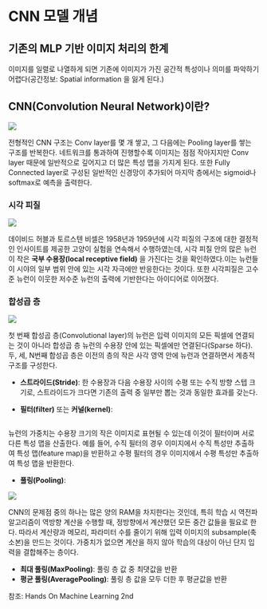 # CNN 모델 개념

## 기존의 MLP 기반 이미지 처리의 한계

이미지를 일렬로 나열하게 되면 기존에 이미지가 가진 공간적 특성이나 의미를 파악하기 어렵다(공간정보: Spatial information 을 잃게 된다.)

## CNN(Convolution Neural Network)이란? 

<img src='https://img1.daumcdn.net/thumb/R1280x0/?scode=mtistory2&fname=https%3A%2F%2Fblog.kakaocdn.net%2Fdna%2Fn51Co%2FbtqSpGbKtig%2FAAAAAAAAAAAAAAAAAAAAAMtAliKzPBDjvIhapgkS-u1qQInhrQCaNBUC5Pq0cNj2%2Fimg.png%3Fcredential%3DyqXZFxpELC7KVnFOS48ylbz2pIh7yKj8%26expires%3D1753973999%26allow_ip%3D%26allow_referer%3D%26signature%3DhiJKwsRMRB%252FsgkHAMR5yFVmfsC0%253D'>

전형적인 CNN 구조는 Conv layer를 몇 개 쌓고, 그 다음에는 Pooling layer를 쌓는 구조를 반복한다.
네트워크를 통과하여 진행할수록 이미지는 점점 작아지지만 Conv layer 때문에 일반적으로 깊어지고 더 많은 특성 맵을 가지게 된다. 또한 Fully Connected layer로 구성된 일반적인 신경망이 추가되어 마지막 층에서는 sigmoid나 softmax로 예측을 출력한다. 

### 시각 피질

<img src="https://img1.daumcdn.net/thumb/R1280x0/?scode=mtistory2&fname=https%3A%2F%2Fblog.kakaocdn.net%2Fdna%2FcztSDZ%2FbtqSjB28esx%2FAAAAAAAAAAAAAAAAAAAAAKVDc3gTOUsUXav2HnPl22z_8EEjJTUkM2WH3x7NYcBS%2Fimg.png%3Fcredential%3DyqXZFxpELC7KVnFOS48ylbz2pIh7yKj8%26expires%3D1753973999%26allow_ip%3D%26allow_referer%3D%26signature%3DHNCmBQTJle5b3Ouvyz9hAy1nqGA%253D">

데이비드 허블과 토르스텐 비셀은 1958년과 1959년에 시각 피질의 구조에 대한 결정적인 인사이트를 제공한 고양이 실험을 연속해서 수행하였는데, 시각 피질 안의 많은 뉴런이 작은 **국부 수용장(local receptive field)** 을 가진다는 것을 확인하였다.이는 뉴런들이 시야의 일부 범위 안에 있는 시각 자극에만 반응한다는 것이다. 또한 시각피질은 고수준 뉴런이 이웃한 저수준 뉴런의 출력에 기반한다는 아이디어로 이어졌다.

### 합성곱 층

<img src="https://img1.daumcdn.net/thumb/R1280x0/?scode=mtistory2&fname=https%3A%2F%2Fblog.kakaocdn.net%2Fdna%2FeDAzrg%2FbtqSGiAgoUS%2FAAAAAAAAAAAAAAAAAAAAAL3tLZaYCvHoSvQ7pd3EtsrJEnLeLoAyQ3BeKZj_BYpL%2Fimg.png%3Fcredential%3DyqXZFxpELC7KVnFOS48ylbz2pIh7yKj8%26expires%3D1753973999%26allow_ip%3D%26allow_referer%3D%26signature%3Degsqo4PpTCEoH4pbxWaTdYkKbsc%253D">

첫 번째 합성곱 층(Convolutional layer)의 뉴런은 입력 이미지의 모든 픽셀에 연결되는 것이 아니라 합성곱 층 뉴런의 수용장 안에 있는 픽셀에만 연결된다(Sparse 하다). 두, 세, N번째 합성곱 층은 이전의 층의 작은 사각 영역 안에 뉴런과 연결하면서 계층적 구조를 구성한다. 

- **스트라이드(Stride)**: 한 수용장과 다음 수용장 사이의 수평 또는 수직 방향 스텝 크기로, 스트라이드가 크다면 기존의 출력 중 일부만 뽑는 것과 동일한 효과를 갖는다. 

- **필터(filter)** 또는 **커널(kernel)**: 

<img scr="https://img1.daumcdn.net/thumb/R1280x0/?scode=mtistory2&fname=https%3A%2F%2Fblog.kakaocdn.net%2Fdna%2FxPx28%2FbtqSmBIyh7G%2FAAAAAAAAAAAAAAAAAAAAAE1nfJpWX_H0gjIv6tBZFI3YLmltlO-Qovc3cXTsy58u%2Fimg.png%3Fcredential%3DyqXZFxpELC7KVnFOS48ylbz2pIh7yKj8%26expires%3D1753973999%26allow_ip%3D%26allow_referer%3D%26signature%3DId1QfjU4dg%252BNbYQkW1ZuxWQDuIo%253D">

뉴런의 가중치는 수용장 크기의 작은 이미지로 표현될 수 있는데 이것이 필터이며 서로 다른 특성 맵을 산출한다. 예를 들어, 수직 필터의 경우 이미지에서 수직 특성만 추출하여 특성 맵(feature map)을 반환하고 수평 필터의 경우 이미지에서 수평 특성만 추출하여 특성 맵을 반환한다. 

- **풀링(Pooling)**: 

<img src="https://img1.daumcdn.net/thumb/R1280x0/?scode=mtistory2&fname=https%3A%2F%2Fblog.kakaocdn.net%2Fdna%2FdbH4KA%2FbtqSxB8H7ko%2FAAAAAAAAAAAAAAAAAAAAADTy2QZ0o1nvwVOnzSS1zIGeGmFf6E_P7Jw5jqOABcle%2Fimg.png%3Fcredential%3DyqXZFxpELC7KVnFOS48ylbz2pIh7yKj8%26expires%3D1753973999%26allow_ip%3D%26allow_referer%3D%26signature%3DZI%252BFKeepf9yigp2hvy%252FLnYp8csQ%253D">

CNN의 문제점 중의 하나는 많은 양의 RAM을 차지한다는 것인데, 특히 학습 시 역전파 알고리즘이 역방향 계산을 수행할 때, 정방향에서 계산했던 모든 중간 값들을 필요로 한다. 따라서 계산량과 메모리, 파라미터 수를 줄이기 위해 입력 이미지의 subsample(축소본)을 만드는 것이다. 가중치가 없으면 계산을 하지 않아 학습의 대상이 아닌 단지 입력을 결합해주는 층이다.
  - **최대 풀링(MaxPooling)**: 풀링 층 값 중 최댓값을 반환
  - **평균 풀링(AveragePooling)**: 풀링 층 값을 모두 더한 후 평균값을 반환


참조: Hands On Machine Learning 2nd